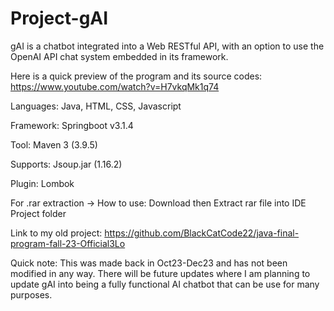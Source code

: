 # Project-gAI

gAI is a chatbot integrated into a Web RESTful API, with an option to use the OpenAI API chat system embedded in its framework.

Here is a quick preview of the program and its source codes: https://www.youtube.com/watch?v=H7vkqMk1q74

Languages: Java, HTML, CSS, Javascript

Framework: Springboot v3.1.4

Tool: Maven 3 (3.9.5)

Supports: Jsoup.jar (1.16.2)

Plugin: Lombok

For .rar extraction -> How to use: Download then Extract rar file into IDE Project folder


Link to my old project: https://github.com/BlackCatCode22/java-final-program-fall-23-Official3Lo

Quick note: This was made back in Oct23-Dec23 and has not been modified in any way. There will be future updates where I am planning to update gAI into being a fully functional AI chatbot that can be use for many purposes.
